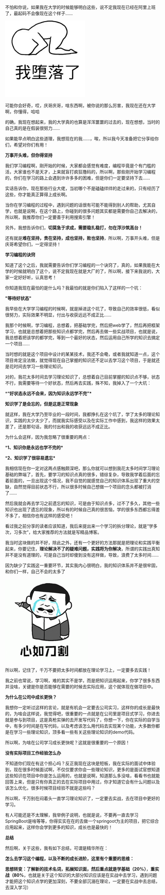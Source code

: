 不怕和你说，如果我在大学的时候能够明白这些，说不定我现在已经在阿里上班了，最起码不会像现在这个样子……



![img](../img/1622892657547-c7023b46-0939-4b0c-9a56-b528adc76403.png)![img](../img/1622892657546-c0e41ca0-3bbd-44a5-bc2f-29d6bb86ffa6.png)

可能你会好奇，哎，庆哥庆哥，啥东西啊，被你说的那么厉害，我现在还在大学啊，你懂得，哈哈



的确，我现在想起来，我的大学真的也算是浑浑噩噩的过去的，现在想想，当时的自己真的是在假装很努力……



如果能早点明白这些道理，我想现在的我……，唉，所以我今天准备把它分享给你们，希望对你们有用！



**万事开头难，但你得坚持**



我们学习编程啊，刚开始的时候，大家都会感觉有难度，编程毕竟是个有门槛的活，大家谁也不是天才，上来就盲打疯狂撸码的，所以啊，那些刚开始学习编程的，你们在学习的路上会遇到许许多多的困难，但是你们一定要坚持下去……



实话告诉你，现在那些行业大佬，当初哪个不是磕磕绊绊的走过来的，只有经历了这些，你才能真正算得上成长啊。



当你在学习编程的过程中，遇到问题的话很有可能不能得到别人的帮助，尤其自学，也就是说啊，在这个路上，你碰到的很多问题其实都是需要你自己去解决的，所以啊，我推荐你们一定要善于利用搜索引擎！



另外，我想告诉你们，**切莫急于求成，需要稳扎稳打，勿在浮沙筑高台！**



还有就是**难在坚持，贵在坚持，成也坚持，败也坚持**，所以啊，万事开头难，但是庆哥希望你们，一定得坚持！



**学习编程的诀窍**



知道了这个之后，我就需要告诉你们学习编程的一个诀窍了，真的，如果我能在大学的时候就明白了这个，说不定我现在就是大厂的了，所以啊，接下来我说的，大家一定好好听，认真思考！



你知道我现在最怕的是什么吗？我最怕的就是你们陷入了这样的一个坑：



**"等待好状态"**



我早些在大学学习编程的时候啊，就是掉进这个坑了，导致自己的效率很低，看似很努力，实际效果不明显，付出与收获远远不成正比……



我那个时候啊，学习编程，总想着，把基础学完，然后把web学了，然后再把框架学习，也就是总想着把那些知识点都学完，然后再去做一些实战项目，也就是说，我总想着把该学的都学完，等到一个最好的状态，然后运用自己所学的知识去搞定一个项目……



当时想的就是这个项目中设计的某某技术，我还不会嘞，或者我就知道一点，这个项目肯定没法做，就觉得现在自己掌握的知识还不足以去学习这个项目，于是就还是花时间去学习一些理论知识。



对的，我花太多时间去学习理论知识了，总想着自己目前掌握的知识点不够，状态不行，我需要等待一个好状态，然后再去实践，殊不知，我掉入了一个大坑：



***“好状态永远不会来，因为知识永远学不完”\***



**知识学了是会忘的，但是这是正常现象**



就这样，我在大学乃至毕业的一段时间，我都挣扎在这个坑了，学了太多的理论知识，实践的太少太少了，而就我实际感受以及在实际工作中感到，我这样的效果太差了，还是那句话，我的付出和我的收获远远不成正比。



为什么会这样，因为我忽略了很重要的两点：



***1、知识你是永远也学不完的\***

***2、知识学了很容易遗忘\***



我相信现在你一定对这两点感触颇深吧，那么你就可以想到我花太多时间学习理论基础的弊端了，首先，要学习的知识点真的很多，错综复杂，导致我学着后面的忘着前面的，一旦出现这个情况，我不自觉的就感觉自己的知识体系出现了重大的空缺，自然觉得目前状态不行，所以很多时候自己想做一个项目的念头都被打消了……



然后我就会再去学习之前遗忘的知识，可是由于知识点多，过不了多久，其他一些知识也出现了遗忘的现象，所以有的时候自己真的很苦恼，学的很多东西都忘得差不多了，相信你也有这样的感受吧！



看过我之前分享的读者应该知道，我后来提出来一个学习的拆分理论，就是“学多次，习多次”，给大家推荐的方法就是写精品博客。



我当时这块做的并不好，除此之外，还有一个更好的方法那就是把理论和实践平衡起来，你要记住，**理论解决不了的疑难问题，实践将为你解决**，所谓的实践出真知并不是没有道理的，可是自己当时却傻到没有这样做，导致，浪费了太多时间……



因为缺少了实践这一重要环节，其实我内心很明白，我的知识体系并不是很牢固，和你们一样，自己不会的太多了



![img](../img/1622892657579-de5ba502-a5a1-4e03-b62d-0ea2b9a37e2a.png)![img](../img/1622892657551-a5273611-9975-4e99-8e74-c31e36822a13.png)



所以啊，记住了，千万不要把太多时间都放在理论学习上，一定要多去实践！



我之前也常说，学习啊，难的其实不是学，而是把知识运用起来，你学了很多东西并没啥，关键是你是否能够在需要的时候去实际应用，这个就体现在做项目中。



**为什么在公司中成长更快？**



我想你一定听过这样的言论，就是有机会一定要去公司实习，这样你的成长是最快的，为啥会这样说，我觉得吧，很重要的一点就是在公司里是项目式学习，你进去就是参与到项目，这是真枪实弹的去开发写代码了，你想一下，你在实际的自学当中，有多少时间是在写代码，以及考虑该怎么用代码去实现某个功能，大多数你都是在学习一些理论知识，顶多看一些有关这些理论知识的demo代码。



所以啊，为啥在公司学习成长更快呢？这就是很重要的一个原因！



**没有实际项目工作经验怎么办**



不知道你们现在有这个担心吗？反正我现在这块是短板，我在实际的面试中体验到，现在很多时候面试啊，不仅仅要求你会一些理论知识，更多的是面试官想知道这些知识在项目中你是怎么运用的，也就是说啊，知道那么多没啥，看看书也就能回答上来，但是只有你真正的去在实际项目中用过，你才知道它会有什么问题以及该怎么优化，很多时候项目经验不就是这些吗？



所以啊，千万别在闷着头一直学习理论知识了，一定要去实战，去在项目中更好的学习。



有人可能还是不太理解，我举例子说明，也就是说，不要再一直去学习SpringBoot是啥等等，你得实实在在的去做一个springoot为主的项目，把它综合应用起来，这样你会学到更多的知识，成长也是最快的！



**总结**



然后啊，关于这些，我有如下总结，可谓是精华所在：



**怎么去学习这个编程，以及不断的成长进阶，这里有个****重要的思维****：**



**思想转变：**了解新的技术名词，拓展知识面，然后重点就是**学基础（20%）**，**重实战（80%**，也就是关于这个知识的大部分知识应该是在实战中去学习，遇到问题才能把这个知识点学的更加深刻，不要全部沉溺在理论，一定要在实战中去总结，去深入学习）